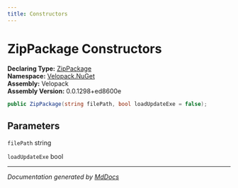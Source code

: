 ```yaml
---
title: Constructors
---
```

<!--  
  <auto-generated>   
    The contents of this file were generated by a tool.  
    Changes to this file may be list if the file is regenerated  
  </auto-generated>   
-->

# ZipPackage Constructors

**Declaring Type:** [ZipPackage](../index.md)  
**Namespace:** [Velopack.NuGet](../../index.md)  
**Assembly:** Velopack  
**Assembly Version:** 0.0.1298+ed8600e

```csharp
public ZipPackage(string filePath, bool loadUpdateExe = false);
```

## Parameters

`filePath`  string

`loadUpdateExe`  bool

___

*Documentation generated by [MdDocs](https://github.com/ap0llo/mddocs)*
